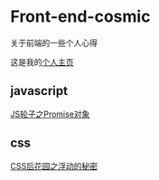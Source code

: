 # Front-end-cosmic
关于前端的一些个人心得

这是我的[个人主页](http://mrcodex.com)
## javascript
[JS轮子之Promise对象](https://github.com/niugeshenhua/Front-end-cosmic/tree/master/JS%E8%BD%AE%E5%AD%90/promise)
## css
[CSS后花园之浮动的秘密](https://github.com/niugeshenhua/Front-end-cosmic/blob/master/CSS%E6%96%87%E7%AB%A0/%E6%B5%AE%E5%8A%A8%E7%9A%84%E7%A7%98%E5%AF%86/cssFloat.md)
